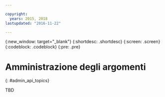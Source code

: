 ```yaml
---

copyright:
  years: 2015, 2018
lastupdated: "2016-11-22"

---
```


{:new_window: target="_blank"}
{:shortdesc: .shortdesc}
{:screen: .screen}
{:codeblock: .codeblock}
{:pre: .pre}

# Amministrazione degli argomenti
{: #admin_api_topics}

TBD


<!-- begin STAGING ONLY -->

<!-- end STAGING ONLY -->

